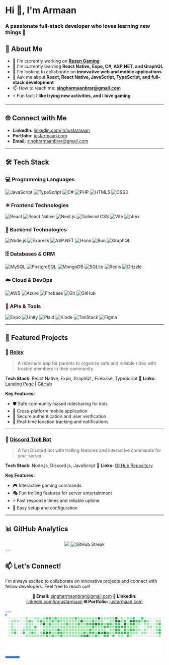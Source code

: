 # Hi 👋, I'm Armaan

### A passionate full-stack developer who loves learning new things 🌲

## 🚀 About Me

- 🔭 I'm currently working on **[Rezen Gaming](https://rezengaming.com)**
- 🌱 I'm currently learning **React Native, Expo, C#, ASP.NET, and GraphQL**
- 👯 I'm looking to collaborate on **innovative web and mobile applications**
- 💬 Ask me about **React, React Native, JavaScript, TypeScript, and full-stack development**
- 📫 How to reach me: **[singharmaanbrar@gmail.com](mailto:singharmaanbrar@gmail.com)**
- ⚡ Fun fact: **I like trying new activities, and I love gaming**

---

## 🌐 Connect with Me

- **LinkedIn:** [linkedin.com/in/justarmaan](https://linkedin.com/in/justarmaan)
- **Portfolio:** [justarmaan.com](https://justarmaan.com)
- **Email:** [singharmaanbrar@gmail.com](mailto:singharmaanbrar@gmail.com)


---

## 🛠️ Tech Stack

### 💻 Programming Languages
<p align="left">
  <img src="https://img.shields.io/badge/JavaScript-F7DF1E?style=for-the-badge&logo=javascript&logoColor=black" alt="JavaScript" />
  <img src="https://img.shields.io/badge/TypeScript-3178C6?style=for-the-badge&logo=typescript&logoColor=white" alt="TypeScript" />
  <img src="https://img.shields.io/badge/C%23-239120?style=for-the-badge&logo=c-sharp&logoColor=white" alt="C#" />
  <img src="https://img.shields.io/badge/PHP-777BB4?style=for-the-badge&logo=php&logoColor=white" alt="PHP" />
  <img src="https://img.shields.io/badge/HTML5-E34F26?style=for-the-badge&logo=html5&logoColor=white" alt="HTML5" />
  <img src="https://img.shields.io/badge/CSS3-1572B6?style=for-the-badge&logo=css3&logoColor=white" alt="CSS3" />
</p>

### ⚛️ Frontend Technologies
<p align="left">
  <img src="https://img.shields.io/badge/React-61DAFB?style=for-the-badge&logo=react&logoColor=black" alt="React" />
  <img src="https://img.shields.io/badge/React_Native-61DAFB?style=for-the-badge&logo=react&logoColor=black" alt="React Native" />
  <img src="https://img.shields.io/badge/Next.js-000000?style=for-the-badge&logo=nextdotjs&logoColor=white" alt="Next.js" />
  <img src="https://img.shields.io/badge/Tailwind_CSS-38B2AC?style=for-the-badge&logo=tailwind-css&logoColor=white" alt="Tailwind CSS" />
  <img src="https://img.shields.io/badge/Vite-646CFF?style=for-the-badge&logo=vite&logoColor=white" alt="Vite" />
  <img src="https://img.shields.io/badge/htmx-3366CC?style=for-the-badge&logo=htmx&logoColor=white" alt="htmx" />
</p>

### 🔧 Backend Technologies
<p align="left">
  <img src="https://img.shields.io/badge/Node.js-339933?style=for-the-badge&logo=nodedotjs&logoColor=white" alt="Node.js" />
  <img src="https://img.shields.io/badge/Express-000000?style=for-the-badge&logo=express&logoColor=white" alt="Express" />
  <img src="https://img.shields.io/badge/ASP.NET-512BD4?style=for-the-badge&logo=dotnet&logoColor=white" alt="ASP.NET" />
  <img src="https://img.shields.io/badge/Hono-E36002?style=for-the-badge&logo=hono&logoColor=white" alt="Hono" />
  <img src="https://img.shields.io/badge/Bun-000000?style=for-the-badge&logo=bun&logoColor=white" alt="Bun" />
  <img src="https://img.shields.io/badge/GraphQL-E10098?style=for-the-badge&logo=graphql&logoColor=white" alt="GraphQL" />
</p>

### 🗄️ Databases & ORM
<p align="left">
  <img src="https://img.shields.io/badge/MySQL-4479A1?style=for-the-badge&logo=mysql&logoColor=white" alt="MySQL" />
  <img src="https://img.shields.io/badge/PostgreSQL-336791?style=for-the-badge&logo=postgresql&logoColor=white" alt="PostgreSQL" />
  <img src="https://img.shields.io/badge/MongoDB-47A248?style=for-the-badge&logo=mongodb&logoColor=white" alt="MongoDB" />
  <img src="https://img.shields.io/badge/SQLite-003B57?style=for-the-badge&logo=sqlite&logoColor=white" alt="SQLite" />
  <img src="https://img.shields.io/badge/Redis-DC382D?style=for-the-badge&logo=redis&logoColor=white" alt="Redis" />
  <img src="https://img.shields.io/badge/Drizzle-C5F74F?style=for-the-badge&logo=drizzle&logoColor=black" alt="Drizzle" />
</p>

### ☁️ Cloud & DevOps
<p align="left">
  <img src="https://img.shields.io/badge/AWS-232F3E?style=for-the-badge&logo=amazonaws&logoColor=white" alt="AWS" />
  <img src="https://img.shields.io/badge/Azure-0078D4?style=for-the-badge&logo=microsoftazure&logoColor=white" alt="Azure" />
  <img src="https://img.shields.io/badge/Firebase-FFCA28?style=for-the-badge&logo=firebase&logoColor=black" alt="Firebase" />
  <img src="https://img.shields.io/badge/Git-F05032?style=for-the-badge&logo=git&logoColor=white" alt="Git" />
  <img src="https://img.shields.io/badge/GitHub-181717?style=for-the-badge&logo=github&logoColor=white" alt="GitHub" />
</p>

### 🔌 APIs & Tools
<p align="left">
  <img src="https://img.shields.io/badge/Expo-000020?style=for-the-badge&logo=expo&logoColor=white" alt="Expo" />
  <img src="https://img.shields.io/badge/Unity-000000?style=for-the-badge&logo=unity&logoColor=white" alt="Unity" />
  <img src="https://img.shields.io/badge/Plaid-000000?style=for-the-badge&logo=plaid&logoColor=white" alt="Plaid" />
  <img src="https://img.shields.io/badge/Kinde-6C47FF?style=for-the-badge&logo=kinde&logoColor=white" alt="Kinde" />
  <img src="https://img.shields.io/badge/TanStack-FF4154?style=for-the-badge&logo=reactquery&logoColor=white" alt="TanStack" />
  <img src="https://img.shields.io/badge/Figma-F24E1E?style=for-the-badge&logo=figma&logoColor=white" alt="Figma" />
</p>

---

## 🚀 Featured Projects

### 🚗 [Relay](https://relay.arspera.com/)
> A rideshare app for parents to organize safe and reliable rides with trusted members in their community.

**Tech Stack:** React Native, Expo, GraphQL, Firebase, TypeScript
🔗 **Links:** [Landing Page](https://relay.arspera.com/) | [GitHub](https://github.com/byrondray/relay)

**Key Features:**
- 🛡️ Safe community-based ridesharing for kids
- 📱 Cross-platform mobile application
- 🔐 Secure authentication and user verification
- 📍 Real-time location tracking and notifications

---

### 🤖 [Discord Troll Bot](https://github.com/JustArmaan/trollbot)
> A fun Discord bot with trolling features and interactive commands for your server.

**Tech Stack:** Node.js, Discord.js, JavaScript
🔗 **Links:** [GitHub Repository](https://github.com/JustArmaan/trollbot)

**Key Features:**
- 🎮 Interactive gaming commands
- 🎭 Fun trolling features for server entertainment
- ⚡ Fast response times and reliable uptime
- 🔧 Easy setup and configuration

---

## 📊 GitHub Analytics

<div align="center">
  <img height="195em" src="https://github-readme-stats.vercel.app/api/top-langs/?username=justarmaan&layout=compact&langs_count=8&theme=tokyonight"/>
  <img src="https://streak-stats.demolab.com?user=JustArmaan&theme=tokyonight&border_radius=5" alt="GitHub Streak" />
</div>
---

## 📫 Let's Connect!

I'm always excited to collaborate on innovative projects and connect with fellow developers. Feel free to reach out!

<div align="center">

  **💌 Email:** [singharmaanbrar@gmail.com](mailto:singharmaanbrar@gmail.com)
  **💼 LinkedIn:** [linkedin.com/in/justarmaan](https://linkedin.com/in/justarmaan)
  **🌐 Portfolio:** [justarmaan.com](https://justarmaan.com)

</div>
---
<picture>
  <source
    media="(prefers-color-scheme: dark)"
    srcset="images/breakout-dark.svg"
  />
  <source
    media="(prefers-color-scheme: light)"
    srcset="images/breakout-light.svg"
  />
  <img alt="Breakout Game" src="images/breakout-light.svg" />
</picture>
